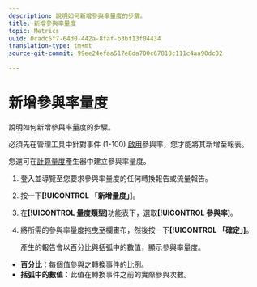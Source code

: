 ```yaml
---
description: 說明如何新增參與率量度的步驟。
title: 新增參與率量度
topic: Metrics
uuid: 0cadc5f7-64d0-442a-8faf-b3bf13f04434
translation-type: tm+mt
source-git-commit: 99ee24efaa517e8da700c67818c111c4aa90dc02

---
```



# 新增參與率量度

說明如何新增參與率量度的步驟。

必須先在管理工具中針對事件 (1-100) [啟用](/help/components/c-variables/c-metrics/metrics-participation.md)參與率，您才能將其新增至報表。

您還可在[計算量度](https://marketing.adobe.com/resources/help/zh_TW/analytics/calcmetrics/participation_metric.html)產生器中建立參與率量度。

1. 登入並導覽至您要求參與率量度的任何轉換報告或流量報告。
1. 按一下&#x200B;**[!UICONTROL 「新增量度」]**。
1. 在&#x200B;**[!UICONTROL 量度類型]**&#x200B;功能表下，選取&#x200B;**[!UICONTROL 參與率]**。
1. 將所需的參與率量度拖曳至欄畫布，然後按一下&#x200B;**[!UICONTROL 「確定」]**。

   產生的報告會以百分比與括弧中的數值，顯示參與率量度。

* **百分比**：每個值參與之轉換事件的比例。
* **括弧中的數值**：此值在轉換事件之前的實際參與次數。

